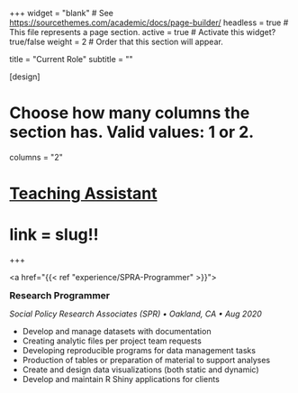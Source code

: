 +++
widget = "blank"  # See https://sourcethemes.com/academic/docs/page-builder/
headless = true  # This file represents a page section.
active = true  # Activate this widget? true/false
weight = 2  # Order that this section will appear.

title = "Current Role"
subtitle = ""

[design]
  # Choose how many columns the section has. Valid values: 1 or 2.
  columns = "2"

# <a href="current/teaching-assistant"> Teaching Assistant </a> 
# link = slug!! 
+++

<a href="{{< ref "experience/SPRA-Programmer" >}}">
<h3 
style="
margin:0px 0px 0px 0px;
padding: 0px 0px 0px 0px;
">
Research Programmer  
</h3> 
</a>

*Social Policy Research Associates (SPR) • Oakland, CA • Aug 2020*  
- Develop and manage datasets with documentation 
- Creating analytic files per project team requests
- Developing reproducible programs for data management tasks
- Production of tables or preparation of material to support analyses
- Create and design data visualizations (both static and dynamic)
- Develop and maintain R Shiny applications for clients 

<!-- image and files for home page should be in the static folder -->



